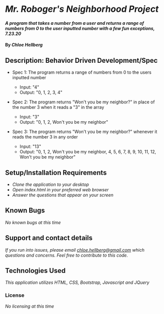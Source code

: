 # _Mr. Roboger's Neighborhood Project_

#### _A program that takes a number from a user and returns a range of numbers from 0 to the user inputted number with a few fun exceptions, 7.23.20_

#### By _**Chloe Hellberg**_

## Description: Behavior Driven Development/Spec

* Spec 1: The program returns a range of numbers from 0 to the users inputted number
  * Input: "4"
  * Output: "0, 1, 2, 3, 4"

* Spec 2: The program returns "Won't you be my neighbor?" in place of the number 3 when it reads a "3" in the array
  * Input: "3"
  * Output: "0, 1, 2, Won't you be my neighbor"

* Spec 3: The program returns "Won't you be my neighbor?" whenever it reads the number 3 in any order
  * Input: "13"
  * Output: "0, 1, 2, Won't you be my neighbor, 4, 5, 6, 7, 8, 9, 10, 11, 12, Won't you be my neighbor"

## Setup/Installation Requirements

* _Clone the application to your desktop_
* _Open index.html in your preferred web browser_
* _Answer the questions that appear on your screen_

## Known Bugs

_No known bugs at this time_

## Support and contact details

_If you run into issues, please email chloe.hellberg@gmail.com which questions and concerns. Feel free to contribute to this code._

## Technologies Used

_This application utilizes HTML, CSS, Bootstrap, Javascript and JQuery_

### License

*No licensing at this time*